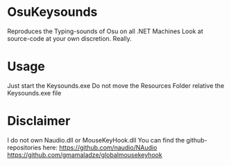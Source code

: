 # OsuKeysounds
Reproduces the Typing-sounds of Osu on all .NET Machines
Look at source-code at your own discretion. Really.

# Usage
Just start the Keysounds.exe
Do not move the Resources Folder relative the Keysounds.exe file

# Disclaimer
I do not own Naudio.dll or MouseKeyHook.dll
You can find the github-repositories here:
https://github.com/naudio/NAudio
https://github.com/gmamaladze/globalmousekeyhook
